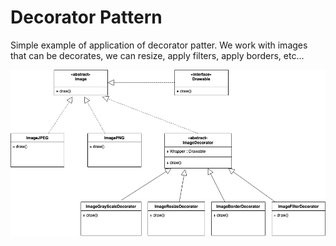 # Decorator Pattern
Simple example of application of decorator patter. We work with images that can be decorates, we can resize, apply filters, apply borders, etc...

![alt text](https://raw.githubusercontent.com/dimolinadicrespo/decoration/main/assets/decoratorDiagram.png)
